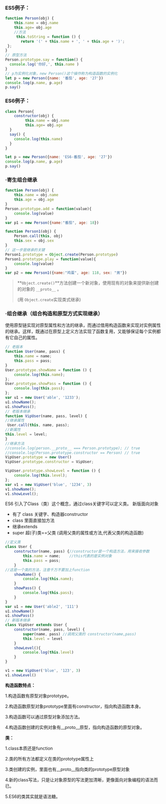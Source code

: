 ### ES5例子：

```js
function Person(obj) {
	this.name = obj.name
	this.age= obj.age
    //方法
     this.toString = function () {
       return '(' + this.name + ', ' + this.age + ')';
 };
}
// 原型方法
Person.prototype.say = function() {
  console.log('你好,', this.name )
}
// p为实例化对象，new Person()这个操作称为构造函数的实例化
let p = new Person({name: '番茄', age: '27'})
console.log(p.name, p.age)
p.say()
```

### ES6例子：

```js
class Person{
	constructor(obj) {
  	     this.name = obj.name
	     this.age= obj.age
  }
  say() {
  	console.log(this.name)
  }
}

let p = new Person({name: 'ES6-番茄', age: '27'})
console.log(p.name, p.age)
p.say()
```



### ·寄生组合继承

```js
function Person(obj) {
    this.name = obj.name
    this.age = obj.age
}
Person.prototype.add = function(value){
    console.log(value)
}
var p1 = new Person({name:"番茄", age: 18})

function Person1(obj) {
    Person.call(this, obj)
    this.sex = obj.sex
}
// 这一步是继承的关键
Person1.prototype = Object.create(Person.prototype)
Person1.prototype.play = function(value){
    console.log(value)
}
var p2 = new Person1({name:"鸡蛋", age: 118, sex: "男"})
```

> **`Object.create()`**方法创建一个新对象，使用现有的对象来提供新创建的对象的  `__proto__` 。
>
> (用 `Object.create`实现类式继承)

### ·组合继承（组合构造和原型方式实现继承）

使用原型链实现对原型属性和方法的继承，而通过借用构造函数来实现对实例属性的继承。这样，既通过在原型上定义方法实现了函数复用，又能够保证每个实例都有它自己的属性。

```js
// 老版本
function User(name, pass) {
    this.name = name;
    this.pass = pass;
}
User.prototype.showName = function () {
    console.log(this.name);
};
User.prototype.showPass = function () {
    console.log(this.pass);
};
var u1 = new User('able', '1233');
u1.showName();
u1.showPass();
// 老版本继承
function VipUser(name, pass, level) {
//继承属性    
 User.call(this, name, pass);
//新属性    
this.level = level;
}
//继承方法
//console.log(person.__proto__ === Person.prototype); // true
//console.log(Person.prototype.constructor == Person) // true
VipUser.prototype = new User()  
VipUser.prototype.constructor = VipUser;

VipUser.prototype.showLevel = function () {
    console.log(this.level);
};
var v1 = new VipUser('blue', '1234', 3)
v1.showName();
v1.showLevel();
```



ES6 引入了Class（类）这个概念，通过class关键字可以定义类。
新版面向对象

-  有了 class 关键字、构造器constructor
-  class 里面直接加方法
-  继承extends
-  super 超(子)类==父类  (调用父类的属性或方法,代表父类的构造函数)

```js
//定义类
class User {
    constructor(name, pass) {//constructor是一个构造方法，用来接收参数
        this.name = name;    //this代表的是实例对象
        this.pass = pass;
    }
//这是一个类的方法，注意千万不要加上function
    showName() {
        console.log(this.name);
    }
    showPass() {
        console.log(this.pass);
    }
}
var u1 = new User('able2', '111')
u1.showName()
u1.showPass()
// 新版本继承
class VipUser extends User {
    constructor(name, pass, level) {
        super(name, pass) //调用父类的 constructor(name,pass)
        this.level = level
    }
    showLevel(){
        console.log(this.level)
    }
}

v1 = new VipUser('blue', '123', 3)
v1.showLevel()
```







**构造函数特点：**

1.构造函数有原型对象prototype。

2.构造函数原型对象prototype里面有constructor，指向构造函数本身。

3.构造函数可以通过原型对象添加方法。

4.构造函数创建的实例对象有__proto__原型，指向构造函数的原型对象。

**类：**

1.class本质还是function

2.类的所有方法都定义在类的prototype属性上

3.类创建的实例，里面也有__proto__指向类的prototype原型对象

4.新的class写法，只是让对象原型的写法更加清晰，更像面向对象编程的语法而已。

5.ES6的类其实就是语法糖。



